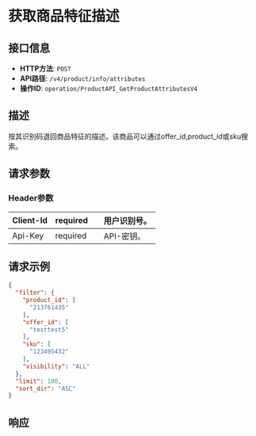 # 获取商品特征描述

## 接口信息

- **HTTP方法**: `POST`
- **API路径**: `/v4/product/info/attributes`
- **操作ID**: `operation/ProductAPI_GetProductAttributesV4`

## 描述

按其识别码退回商品特征的描述。该商品可以通过offer_id,product_id或sku搜索。

## 请求参数

### Header参数

| Client-Id | required |  | 用户识别号。 |
|---|---|---|---|
| Api-Key | required |  | API-密钥。 |

## 请求示例

```json
{
  "filter": {
    "product_id": [
      "213761435"
    ],
    "offer_id": [
      "testtest5"
    ],
    "sku": [
      "123495432"
    ],
    "visibility": "ALL"
  },
  "limit": 100,
  "sort_dir": "ASC"
}
```

## 响应
